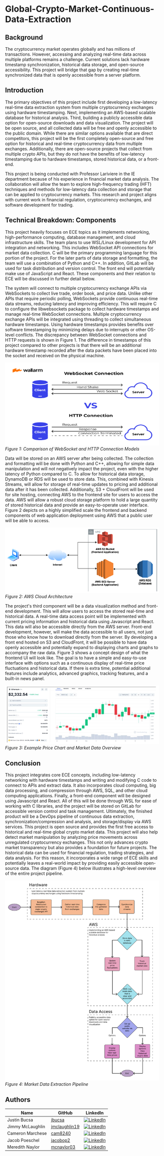 # Global-Crypto-Market-Continuous-Data-Extraction

## Background

The cryptocurrency market operates globally and has millions of transactions. However, accessing and analyzing real-time data across multiple platforms remains a challenge. Current solutions lack hardware timestamp synchronization, historical data storage, and open-source accessibility. This project will bridge that gap by creating real-time synchronized data that is openly accessible from a server platform.

## Introduction

The primary objectives of this project include first developing a low-latency real-time data extraction system from multiple cryptocurrency exchanges using hardware timestamping. Next, implementing an AWS-based scalable database for historical analysis. Third, building a publicly accessible data option for open-source downloads and data visualization. The project will be open source, and all collected data will be free and openly accessible to the public domain. While there are similar options available that are direct competitors, this project will be the first completely open-source and free option for historical and real-time cryptocurrency data from multiple exchanges. Additionally, there are open-source projects that collect from multiple crypto APIs, but they do not have the benefits of low-latency timestamping due to hardware timestamps, stored historical data, or a front-end.

This project is being conducted with Professor Lariviere in the IE department because of his experience in financial market data analysis. The collaboration will allow the team to explore high-frequency trading (HFT) techniques and methods for low-latency data collection and storage that can be applied to cryptocurrency markets. This research and project aligns with current work in financial regulation, cryptocurrency exchanges, and software development for trading.

## Technical Breakdown: Components

This project heavily focuses on ECE topics as it implements networking, high-performance computing, database management, and cloud infrastructure skills. The team plans to use WSL/Linux development for API integration and networking. This includes WebSocket API connections for market data collection. C will be the primary programming language for this portion of the project. For the later parts of data storage and formatting, the team will use a combination of Python and C++. In addition, GitLab will be used for task distribution and version control. The front end will potentially make use of JavaScript and React. These components and their relation to ECE will be discussed in further detail below.

The system will connect to multiple cryptocurrency exchange APIs via WebSockets to collect live trade, order book, and price data. Unlike other APIs that require periodic polling, WebSockets provide continuous real-time data streams, reducing latency and improving efficiency. This will require C to configure the libwebsockets package to collect hardware timestamps and manage real-time WebSocket connections. Multiple cryptocurrency exchange APIs will be integrated using threading to collect simultaneous hardware timestamps. Using hardware timestamps provides benefits over software timestamping by minimizing delays due to interrupts or other OS-level conflicts. The discrepancy between WebSocket connections and HTTP requests is shown in Figure 1. The difference in timestamps of this project compared to other projects is that there will be an additional hardware timestamp recorded after the data packets have been placed into the socket and received on the physical machine.

![Figure 1: Comparison of WebSocket and HTTP Connection Models](Images/00.01-WebSocketVsHTTPConnectionModels.png)<br>
*Figure 1: Comparison of WebSocket and HTTP Connection Models*

Data will be stored on an AWS server after being collected. The collection and formatting will be done with Python and C++, allowing for simple data manipulation and will not negatively impact the project, even with the higher latency of Python compared to C. To allow for historical data storage, DynamoDB or RDS will be used to store data. This, combined with Kinesis Streams, will allow for storage of real-time updates to pricing and additional data after it has been collected. Additionally, S3 + CloudFront will be used for site hosting, connecting AWS to the frontend site for users to access the data. AWS will allow a robust cloud storage platform to hold a large quantity of stored historical data and provide an easy-to-operate user interface. Figure 2 depicts on a highly simplified scale the frontend and backend components of web application deployment using AWS that a public user will be able to access.

![Figure 2: AWS Cloud Architecture](Images/00.02-AWSCloudArchitecture.png)<br>
*Figure 2: AWS Cloud Architecture*

The project's third component will be a data visualization method and front-end development. This will allow users to access the stored real-time and historical data. A real-time data access point will be implemented with current pricing information and historical data using Javascript and React. This data will also be accessible directly from the AWS server. Front-end development, however, will make the data accessible to all users, not just those who know how to download directly from the server. By developing a front end hosted on S3 and CloudFront, it will be possible to have data openly accessible and potentially expand to displaying charts and graphs to accompany the raw data. Figure 3 shows a concept design of what the frontend UI will look like. The goal is to have a simple and easy-to-use interface with options such as a continuous display of real-time price fluctuations and historical data. If there is extra time, potential additional features include analytics, advanced graphics, tracking features, and a built-in news panel.

![Figure 3: Example Price Chart and Market Data Overview](Images/00.03-ExamplePriceChartMarketDataOverview.png)<br>
*Figure 3: Example Price Chart and Market Data Overview*

## Conclusion

This project integrates core ECE concepts, including low-latency networking with hardware timestamps and writing and modifying C code to connect to APIs and extract data. It also incorporates cloud computing, big data processing, and compression through AWS, SQL, and other cloud computing applications. Finally, a front-end component will be designed using Javascript and React. All of this will be done through WSL for ease of working with C libraries, and the project will be stored on GitLab for accessible version control and task management. Ultimately, the finished product will be a DevOps pipeline of continuous data extraction, synchronization/compression and analysis, and storage/display via AWS services. This project is open source and provides the first free access to historical and real-time global crypto market data. This project will also help detect market manipulation by analyzing price movements across unregulated cryptocurrency exchanges. This not only advances crypto market transparency but also provides a foundation for future projects. The historical data can be used for financial regulation, trading strategies, and data analysis. For this reason, it incorporates a wide range of ECE skills and potentially leaves a real-world impact by providing easily accessible open-source data. The diagram (Figure 4) below illustrates a high-level overview of the entire project pipeline.

![Figure 4: Market Data Extraction Pipeline](Images/00.04-MaketDataExtractionPipeline.png)<br>
*Figure 4: Market Data Extraction Pipeline*

## Authors

| Name               | GitHub                                  | LinkedIn |
|--------------------|------------------------------------------|----------|
| Justin Bucsa       | [jbucsa](https://github.com/jbucsa)       | [![LinkedIn][linkedin-shield]][linkedin-url-Bucsa] |
| Jimmy McLaughlin   | [jmclaughlin19](https://github.com/jmclaughlin19) | [![LinkedIn][linkedin-shield]][linkedin-url-McLaughlin] |
| Cameron Marchese   | [cam8240](https://github.com/cam8240)     | [![LinkedIn][linkedin-shield]][linkedin-url-Marchese] |
| Jacob Poeschel     | [jacobop2](https://github.com/jacobop2)   | [![LinkedIn][linkedin-shield]][linkedin-url-Poeschel] |
| Meredith Naylor    | [mcnaylor03](https://github.com/mcnaylor03) | [![LinkedIn][linkedin-shield]][linkedin-url-Naylor] |

[linkedin-shield]: https://img.shields.io/badge/-LinkedIn-black.svg?style=for-the-badge&logo=linkedin&colorB=555  
[linkedin-url-Bucsa]: https://www.linkedin.com/in/justin-bucsa  
[linkedin-url-McLaughlin]: https://www.linkedin.com/in/james-mclaughlin-/  
[linkedin-url-Marchese]: https://www.linkedin.com/in/cam8240/  
[linkedin-url-Poeschel]: https://www.linkedin.com/in/jacob-poeschel/  
[linkedin-url-Naylor]: https://www.linkedin.com/in/meredith-naylor/

